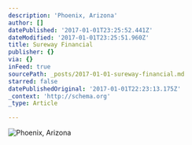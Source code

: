 ```yaml
---
description: 'Phoenix, Arizona'
author: []
datePublished: '2017-01-01T23:25:52.441Z'
dateModified: '2017-01-01T23:25:51.960Z'
title: Sureway Financial
publisher: {}
via: {}
inFeed: true
sourcePath: _posts/2017-01-01-sureway-financial.md
starred: false
datePublishedOriginal: '2017-01-01T22:23:13.175Z'
_context: 'http://schema.org'
_type: Article

---
```

![Phoenix, Arizona](https://the-grid-user-content.s3-us-west-2.amazonaws.com/156e03eb-0968-48ae-8ea8-205d9032976b.jpg)